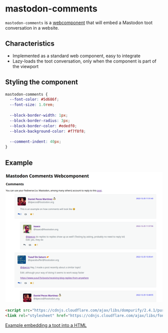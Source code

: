 # mastodon-comments

`mastodon-comments` is a [webcomponent](https://developer.mozilla.org/en-US/docs/Web/API/Web_Components) that will embed a Mastodon toot conversation in a website.

## Characteristics

- Implemented as a standard web component, easy to integrate
- Lazy-loads the toot conversation, only when the component is part of the viewport

## Styling the component

```css
mastodon-comments {
  --font-color: #5d686f;
  --font-size: 1.0rem;

  --block-border-width: 1px;
  --block-border-radius: 3px;
  --block-border-color: #ededf0;
  --block-background-color: #f7f8f8;

  --comment-indent: 40px;
}
```

## Example

![mastodon-comments](./docs/mastodon-comments.png)

```html
<script src="https://cdnjs.cloudflare.com/ajax/libs/dompurify/2.4.1/purify.min.js" integrity="sha512-uHOKtSfJWScGmyyFr2O2+efpDx2nhwHU2v7MVeptzZoiC7bdF6Ny/CmZhN2AwIK1oCFiVQQ5DA/L9FSzyPNu6Q==" crossorigin="anonymous" referrerpolicy="no-referrer"></script>
<link rel="stylesheet" href="https://cdnjs.cloudflare.com/ajax/libs/font-awesome/4.7.0/css/font-awesome.min.css">
```

[Example embedding a toot into a HTML](./example/index.html)
